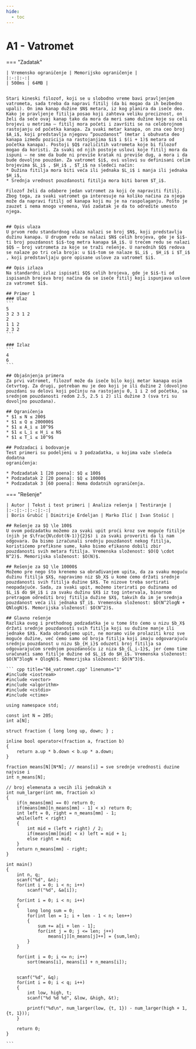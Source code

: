 ```yaml
---
hide:
  - toc
---
```


# A1 - Vatromet

=== "Zadatak"
	
	| Vremensko ograničenje | Memorijsko ograničenje |
	|:-:|:-:|
	| 500ms | 64MB |
	
	
	Stari kineski filozof, koji se u slobodno vreme bavi pravljenjem vatrometa, sada treba da napravi fitilj (da bi mogao da ih bezbedno upali). On ima kanap dužine $N$ metara, iz kog planira da iseče deo. Kako je pravljenje fitilja posao koji zahteva veliku preciznost, on želi da seče ovaj kanap tako da mora da meri samo dužine koje su celi brojevi u metrima – fitilj mora početi i završiti se na celobrojnom rastojanju od početka kanapa. Za svaki metar kanapa, on zna ceo broj $A_i$, koji predstavlja njegovu “pouzdanost” (metar i obuhvata deo kanapa između pozicija na rastojanjima $i$ i $(i + 1)$ metara od početka kanapa). Postoji $Q$ različitih vatrometa koje bi filozof mogao da koristi. Za svaki od njih postoje uslovi koje fitilj mora da ispuni – ne sme da bude ni previše kratak ni previše dug, a mora i da bude dovoljno pouzdan. Za vatromet $i$, ovi uslovi su definisani celim brojevima $L_i$ , $H_i$ , $T_i$ na sledeći način:
	* Dužina fitilja mora biti veća ili jednaka $L_i$ i manja ili jednaka $H_i$,
	* Srednja vrednost pouzdanosti fitilja mora biti barem $T_i$.
	
	Filozof želi da odabere jedan vatromet za koji će napraviti fitilj. Zbog toga, za svaki vatromet ga interesuje na koliko načina za njega može da napravi fitilj od kanapa koji mu je na raspolaganju. Pošto je zauzet i nema mnogo vremena, Vaš zadatak je da to odredite umesto njega.
	
	
	## Opis ulaza
	U prvom redu standardnog ulaza nalazi se broj $N$, koji predstavlja dužinu kanapa. U drugom redu se nalazi $N$ celih brojeva, gde je $i$-ti broj pouzdanost $i$-tog metra kanapa $A_i$. U trećem redu se nalazi $Q$ – broj vatrometa za koje se traži rešenje. U narednih $Q$ redova se nalaze po tri cela broja: u $i$-tom se nalaze $L_i$ , $H_i$ i $T_i$ , koji predstavljaju gore opisane uslove za vatromet $i$.
	
	## Opis izlaza
	Na standardni izlaz ispisati $Q$ celih brojeva, gde je $i$-ti od ispisanih brojeva broj načina da se iseče fitilj koji ispunjava uslove za vatromet $i$.
	
	## Primer 1
	### Ulaz
	```
	5
	3 2 3 1 2
	2
	1 1 2
	2 3 2
	```
	
	### Izlaz
	```
	4
	6
	```
	
	## Objašnjenja primera
	Za prvi vatromet, filozof može da iseče bilo koji metar kanapa osim četvrtog. Za drugi, potreban mu je deo koji je ili dužine 2 (dovoljno pouzdani su delovi koji počinju na rastojanju 0, 1 i 2 od početka, sa srednjom pouzdanosti redom 2.5, 2.5 i 2) ili dužine 3 (sva tri su dovoljno pouzdana).
	
	## Ograničenja
	* $1 ≤ N ≤ 200$
	* $1 ≤ Q ≤ 200000$
	* $1 ≤ A_i ≤ 10^9$
	* $1 ≤ L_i ≤ H_i ≤ N$
	* $1 ≤ T_i ≤ 10^9$
	
	## Podzadaci i bodovanje
	Test primeri su podeljeni u 3 podzadatka, u kojima važe sledeća dodatna
	ograničenja:
	
	* Podzadatak 1 [20 poena]: $Q ≤ 100$
	* Podzadatak 2 [20 poena]: $Q ≤ 10000$
	* Podzadatak 3 [60 poena]: Nema dodatnih ograničenja.
	
	
=== "Rešenje"
	
	| Autor | Tekst i test primeri | Analiza rеšenja | Testiranje |
	|:-:|:-:|:-:|:-:|
	| Boris Grubić | Dimitrije Erdeljan | Marko Ilić | Ivan Stošić |
	
	## Rešenje za $Q \le 100$
	U ovom podzadatku možemo za svaki upit proći kroz sve moguće fitilje (njih je $\frac{N\cdot(N-1)}{2}$) i za svaki proveriti da li nam odgovara. Da bismo izračunali srednju pouzdanost nekog fitilja, koristićemo prefiksne sume, kako bismo efikasno dobili zbir pouzdanosti svih metara fitilja. Vremenska složenost: $O(Q \cdot N^2)$. Memorijska složenost: $O(N)$. 
	
	## Rešenje za $Q \le 10000$
	Možemo pre nego što krenemo sa obrađivanjem upita, da za svaku moguću dužinu fitilja $X$, napravimo niz $b_X$ u kome ćemo držati srednje pouzdanosti svih fitilja dužine $X$. Te nizove treba sortirati neopadajuće. Sada, za svaki upit, možemo iterirati po dužinama od $L_i$ do $H_i$ i za svaku dužinu $X$ iz tog intervala, binarnom pretragom odrediti broj fitilja dužine $X$, takvih da im je srednja pouzdanost veća ili jednaka $T_i$. Vremenska složenost: $O(N^2logN + QNlogN)$. Memorijska složenost: $O(N^2)$. 
	
	## Glavno rešenje
	Razlika ovog i prethodnog podzadatka je u tome što ćemo u nizu $b_X$ držati srednje pouzdanosti svih fitilja koji su dužine manje ili jednake $X$. Kada obrađujemo upit, ne moramo više prolaziti kroz sve moguće dužine, već ćemo samo od broja fitilja koji imaju odgovarajuću srednju pouzdanost u nizu $b_{H_i}$ oduzeti broj fitilja sa odgovarajućom srednjom pouzdanošću iz niza $b_{L_i-1}$, jer ćemo time uračunati samo fitilje dužine od $L_i$ do $H_i$. Vremenska složenost: $O(N^3logN + QlogN)$. Memorijska složenost: $O(N^3)$. 
	
	``` cpp title="04_vatromet.cpp" linenums="1"
	#include <iostream>
	#include <vector>
	#include <algorithm>
	#include <cstdio>
	#include <ctime>
	
	using namespace std;
	
	const int N = 205;
	int a[N];
	
	struct fraction { long long up, down; } ;
	
	inline bool operator<(fraction a, fraction b)
	{
	    return a.up * b.down < b.up * a.down;
	}
	
	fraction means[N][N*N]; // means[i] = sve srednje vrednosti duzine najvise i
	int n_means[N];
	
	// broj elemenata a vecih ili jednakih x
	int num_larger(int mm, fraction x)
	{
		if(n_means[mm] == 0) return 0;
	    if(means[mm][n_means[mm] - 1] < x) return 0;
	    int left = 0, right = n_means[mm] - 1;
	    while(left < right)
	    {
	        int mid = (left + right) / 2;
	        if(means[mm][mid] < x) left = mid + 1;
	        else right = mid;
	    }
	    return n_means[mm] - right;
	}
	
	int main()
	{
	    int n, q;
		scanf("%d", &n);
	    for(int i = 0; i < n; i++)
			scanf("%d", &a[i]);
	
	    for(int i = 0; i < n; i++)
	    {
	        long long sum = 0;
	        for(int len = 1; i + len - 1 < n; len++)
	        {
	            sum += a[i + len - 1];
	            for(int j = 0; j <= len; j++)
					means[j][n_means[j]++] = {sum,len};
	        }
	    }
	
	    for(int i = 0; i <= n; i++)
	        sort(means[i], means[i] + n_means[i]);
	
		
		scanf("%d", &q);
	    for(int i = 0; i < q; i++)
	    {
	        int low, high, t;
			scanf("%d %d %d", &low, &high, &t);
	
			printf("%d\n", num_larger(low, {t, 1}) - num_larger(high + 1, {t, 1}));
	    }
	
	    return 0;
	}

	```
